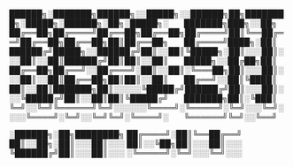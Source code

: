 
██████╗░███████╗██████╗░░█████╗░░██████╗██╗████████╗░█████╗░██████╗░██╗░█████╗░  ███████╗███╗░░██╗
██╔══██╗██╔════╝██╔══██╗██╔══██╗██╔════╝██║╚══██╔══╝██╔══██╗██╔══██╗██║██╔══██╗  ██╔════╝████╗░██║
██████╔╝█████╗░░██████╔╝██║░░██║╚█████╗░██║░░░██║░░░██║░░██║██████╔╝██║██║░░██║  █████╗░░██╔██╗██║
██╔══██╗██╔══╝░░██╔═══╝░██║░░██║░╚═══██╗██║░░░██║░░░██║░░██║██╔══██╗██║██║░░██║  ██╔══╝░░██║╚████║
██║░░██║███████╗██║░░░░░╚█████╔╝██████╔╝██║░░░██║░░░╚█████╔╝██║░░██║██║╚█████╔╝  ███████╗██║░╚███║
╚═╝░░╚═╝╚══════╝╚═╝░░░░░░╚════╝░╚═════╝░╚═╝░░░╚═╝░░░░╚════╝░╚═╝░░╚═╝╚═╝░╚════╝░  ╚══════╝╚═╝░░╚══╝

░██████╗░██╗████████╗
██╔════╝░██║╚══██╔══╝
██║░░██╗░██║░░░██║░░░
██║░░╚██╗██║░░░██║░░░
╚██████╔╝██║░░░██║░░░
░╚═════╝░╚═╝░░░╚═╝░░░